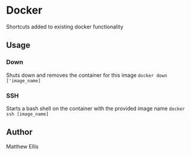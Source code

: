 # Docker

Shortcuts added to existing docker functionality


## Usage

### Down
Shuts down and removes the container for this image
`docker down ['image_name]`

### SSH
Starts a bash shell on the container with the provided image name
`docker ssh [image_name]`


## Author
Matthew Ellis
